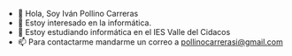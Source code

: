 - 👋 Hola, Soy Iván Pollino Carreras
- 👀 Estoy interesado en la informática. 
- 🌱 Estoy estudiando informática en el IES Valle del Cidacos
- 📫 Para contactarme mandarme un correo a pollinocarrerasi@gmail.com

<!---
Iván Pollino es una persona a la que le gusta mucho la informática

--->
